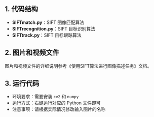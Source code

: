 ## 1. 代码结构

- **SIFTmatch.py**：SIFT 图像匹配算法  
- **SIFTrecognition.py**：SIFT 目标识别算法  
- **SIFTtrack.py**：SIFT 目标跟踪算法  

## 2. 图片和视频文件

图片和视频文件的详细说明参考《使用SIFT算法进行图像描述任务》文档。

## 3. 运行代码

- 环境要求：需要安装 `cv2` 和 `numpy`  
- 运行方式：右键运行对应的 Python 文件即可  
- 注意事项：请根据实际情况修改输入图片的名称